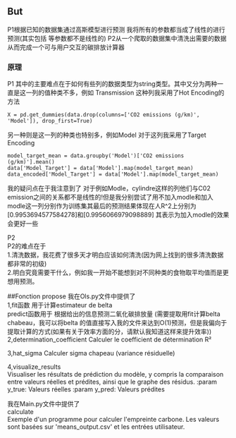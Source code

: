 
## But

P1根据已知的数据集通过高斯模型进行预测
我将所有的参数都当成了线性的进行预测(其实包括 等参数都不是线性的)
P2从一个爬取的数据集中清洗出需要的数据
从而完成一个可与用户交互的碳排放计算器

### 原理

P1
其中的主要难点在于如何有些列的数据类型为string类型。其中又分为两种一直是这一列的值种类不多，例如 Transmission 这种列我采用了Hot Encoding的方法

```
X = pd.get_dummies(data.drop(columns=['CO2 emissions (g/km)', 'Model']), drop_first=True)
```
另一种则是这一列的种类也特别多，例如Model
对于这列我采用了Target Encoding
```
model_target_mean = data.groupby('Model')['CO2 emissions (g/km)'].mean()
data['Model_Target'] = data['Model'].map(model_target_mean)
data_encoded['Model_Target'] = data['Model'].map(model_target_mean)
```
我的疑问点在于我注意到了 对于例如Modle，cylindre这样的列他们与C02 emission之间的关系都不是线性的!但是我分别尝试了用不加入modle和加入modle这一列分别作为训练集其最后的预测结果体现在人R^2上分别为[0.9953694577584278]和[0.9956066979098889]
其表示为加入modle的效果会更好一些


P2<br>
P2的难点在于<br>
1.清洗数据，我花费了很多天才明白应该如何清洗(因为网上找到的很多清洗数据都非常的初级)<br>
2.明白究竟需要干什么，例如我一开始不能想到对不同种类的食物取平均值而是更想用预测。

##Fonction propose
我在Ols.py文件中提供了<br>
1,fit函数 用于计算estimateur de belta<br>
predict函数用于 根据给出的信息预测二氧化碳排放量
(需要提取用fit计算belta chabeau，我可以将belta 的值直接写入我的文件来达到O(1)预测，但是我偏向于提取计算的方式(如果有关于效率方面的分，请默认我知道这样来提升效率))<br>
2,determination_coefficient
 Calculer le coefficient de détermination R² <br>
 
3,hat_sigma
 Calculer sigma chapeau (variance résiduelle)<br>
 
4,visualize_results<br>
        Visualiser les résultats de prédiction du modèle, y compris la comparaison entre valeurs réelles et prédites, ainsi que le graphe des résidus.
        :param y_true: Valeurs réelles
        :param y_pred: Valeurs prédites
<br>

我在Main.py文件中提供了<br>
calculate<br>
 Exemple d'un programme pour calculer l'empreinte carbone.
    Les valeurs sont basées sur 'means_output.csv' et les entrées utilisateur.
<br>







